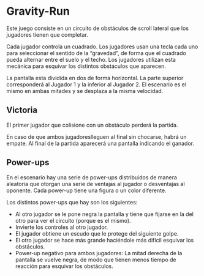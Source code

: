 # Gravity-Run

Este juego consiste en un circuito de obstáculos de scroll lateral que los jugadores tienen que completar.

Cada jugador controla un cuadrado. Los jugadores usan una tecla cada uno para seleccionar el sentido de la  “gravedad”, de forma que el cuadrado pueda alternar entre el suelo y el techo. Los jugadores utilizan esta mecánica para esquivar los distintos obstáculos que aparecen.

La pantalla esta dividida en dos de forma horizontal. La parte superior corresponderá al Jugador 1 y la inferior al Jugador 2. El escenario es el mismo en ambas mitades y se desplaza a la misma velocidad. 

## Victoria
El primer jugador que colisione con un obstáculo perderá la partida. 

En caso de que ambos jugadoreslleguen al final sin chocarse, habrá un empate. Al final de la partida aparecerá una pantalla indicando el ganador. 

## Power-ups
En el escenario hay una serie de power-ups distribuidos de manera aleatoria que otorgan una serie de ventajas al jugador o desventajas al oponente. Cada power-up tiene una figura o un color diferente. 

Los distintos power-ups que hay son los siguientes:
 - Al otro jugador se le pone negra la pantalla y tiene que fijarse en la del otro para ver el circuito (porque es el mismo).
 - Invierte los controles al otro jugador.
 - El jugador obtiene un escudo que le protege del siguiente golpe.
 - El otro jugador se hace más grande haciéndole más difícil esquivar los obstáculos.
 - Power-up negativo para ambos jugadores: La mitad derecha de la pantalla se vuelve negra, de modo que tienen menos tiempo de reacción para esquivar los obstáculos.
